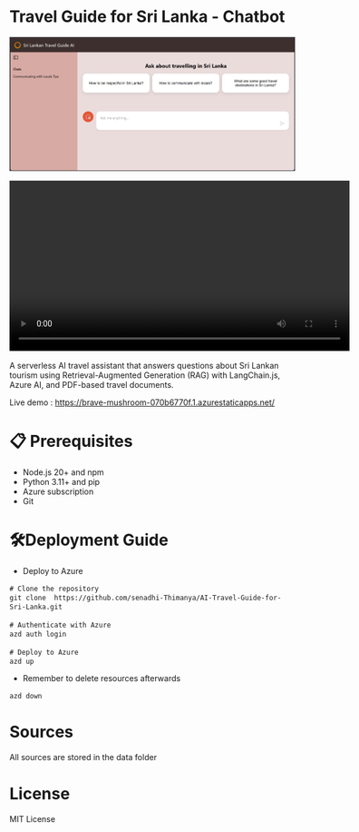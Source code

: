 # Travel Guide for Sri Lanka - Chatbot

![Tour Guide UI](image.png)

<video controls width="600">
<source src="./assets/video.mp4" type="video/mp4">
</video>

A serverless AI travel assistant that answers questions about Sri Lankan tourism using Retrieval-Augmented Generation (RAG) with LangChain.js, Azure AI, and PDF-based travel documents.

Live demo : https://brave-mushroom-070b6770f.1.azurestaticapps.net/

# 📋 Prerequisites

- Node.js 20+ and npm
- Python 3.11+ and pip
- Azure subscription
- Git

# 🛠️Deployment Guide

- Deploy to Azure
```
# Clone the repository
git clone  https://github.com/senadhi-Thimanya/AI-Travel-Guide-for-Sri-Lanka.git

# Authenticate with Azure
azd auth login

# Deploy to Azure
azd up
```
- Remember to delete resources afterwards
```
azd down
```

# Sources

All sources are stored in the data folder

# License

MIT License
